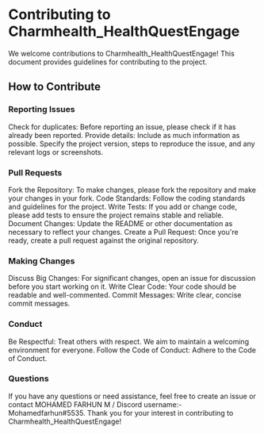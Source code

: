 # Contributing to Charmhealth_HealthQuestEngage
We welcome contributions to Charmhealth_HealthQuestEngage! This document provides guidelines for contributing to the project.

## How to Contribute
### Reporting Issues
Check for duplicates: Before reporting an issue, please check if it has already been reported.
Provide details: Include as much information as possible. Specify the project version, steps to reproduce the issue, and any relevant logs or screenshots.

### Pull Requests
Fork the Repository: To make changes, please fork the repository and make your changes in your fork.
Code Standards: Follow the coding standards and guidelines for the project.
Write Tests: If you add or change code, please add tests to ensure the project remains stable and reliable.
Document Changes: Update the README or other documentation as necessary to reflect your changes.
Create a Pull Request: Once you're ready, create a pull request against the original repository.

### Making Changes
Discuss Big Changes: For significant changes, open an issue for discussion before you start working on it.
Write Clear Code: Your code should be readable and well-commented.
Commit Messages: Write clear, concise commit messages. 

### Conduct
Be Respectful: Treat others with respect. We aim to maintain a welcoming environment for everyone.
Follow the Code of Conduct: Adhere to the Code of Conduct.

### Questions
If you have any questions or need assistance, feel free to create an issue or contact MOHAMED FARHUN M / Discord username:-Mohamedfarhun#5535.
Thank you for your interest in contributing to  Charmhealth_HealthQuestEngage!
